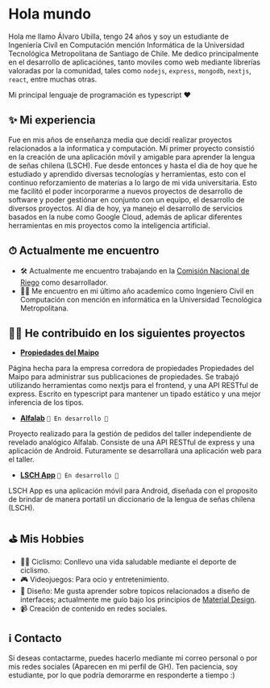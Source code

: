 # Hola mundo

Hola me llamo Álvaro Ubilla, tengo 24 años y soy un estudiante de Ingeniería Civíl en Computación mención Informática de la Universidad Tecnológica Metropolitana de Santiago de Chile. Me dedico principalmente en el desarrollo de aplicaciónes, tanto moviles como web mediante librerías valoradas por la comunidad, tales como `nodejs`, `express`, `mongodb`, `nextjs`, `react`, entre muchas otras.

Mi principal lenguaje de programación es typescript ♥

## ✨ Mi experiencia

Fue en mis años de enseñanza media que decidí realizar proyectos relacionados a la informatica y computación. Mi primer proyecto consistió en la creación de una aplicación móvil y amigable para aprender la lengua de señas chilena (LSCH). Fue desde entonces y hasta el dia de hoy que he estudiado y aprendido diversas tecnologías y herramientas, esto con el continuo reforzamiento de materias a lo largo de mi vida universitaria. Esto me facilitó el poder incorporarme a nuevos proyectos de desarrollo de software y poder gestiónar en conjunto con un equipo, el desarrollo de diversos proyectos. Al dia de hoy, ya manejo el desarrollo de servicios basados en la nube como Google Cloud, además de aplicar diferentes herramientas en mis proyectos como la inteligencia artificial.

## ⏱ Actualmente me encuentro

+ 🛠 Actualmente me encuentro trabajando en la [Comisión Nacional de Riego](https://www.cnr.gob.cl) como desarrollador.
+ 👨‍🎓 Me encuentro en mi último año academico como Ingeniero Civil en Computación con mención en informática en la Universidad Tecnológica Metropolitana.

## 👨‍💻 He contribuido en los siguientes proyectos

+ **[Propiedades del Maipo](https://propiedadesdelmaipo.cl/)**

Página hecha para la empresa corredora de propiedades Propiedades del Maipo para administrar sus publicaciones de propiedades. Se trabajó utilizando herramientas como nextjs para el frontend, y una API RESTful de express. Escrito en typescript para mantener un tipado estático y una mejor inferencia de los tipos.

+ **[Alfalab](https://github.com/AUbillaOliva/Alfalab/tree/master)** `🚧 En desarrollo 🚧`

Proyecto realizado para la gestión de pedidos del taller independiente de revelado analógico Alfalab. Consiste de una API RESTful de express y una aplicación de Android. Futuramente se desarrollará una aplicación web para el taller.

+ **[LSCH App](https://github.com/AUbillaOliva/LSCH/tree/master)** `🚧 En desarrollo 🚧`

LSCH App es una aplicación móvil para Android, diseñada con el proposito de brindar de manera portatil un diccionario de la lengua de señas chilena (LSCH).

## ⛳ Mis Hobbies

+ 🚴‍♀️ Ciclismo: Conllevo una vida saludable mediante el deporte de ciclismo.
+ 🎮 Videojuegos: Para ocio y entretenimiento.
+ 🎨 Diseño: Me gusta aprender sobre topicos relacionados a diseño de interfaces; actualmente me guío bajo los principios de [Material Design](https://m3.material.io/).
+ 📹 Creación de contenido en redes sociales.

## ℹ Contacto

Si deseas contactarme, puedes hacerlo mediante mi correo personal o por mis redes sociales (Aparecen en mi perfil de GH). Ten paciencia, soy estudiante, por lo que podría demorarme en responderte a tiempo :)

